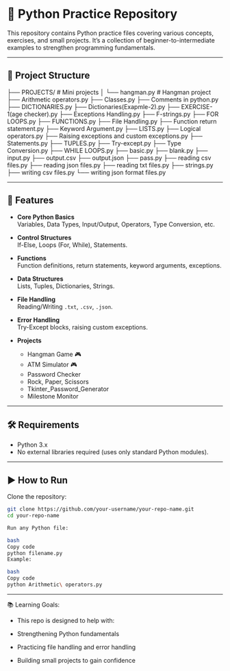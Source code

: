 # 🐍 Python Practice Repository

This repository contains Python practice files covering various concepts, exercises, and small projects. It’s a collection of beginner-to-intermediate examples to strengthen programming fundamentals.

---

## 📂 Project Structure

├── PROJECTS/ # Mini projects
│ └── hangman.py # Hangman project
├── Arithmetic operators.py
├── Classes.py
├── Comments in python.py
├── DICTIONARIES.py
├── Dictionaries(Exapmle-2).py
├── EXERCISE-1(age checker).py
├── Exceptions Handling.py
├── F-strings.py
├── FOR LOOPS.py
├── FUNCTIONS.py
├── File Handling.py
├── Function return statement.py
├── Keyword Argument.py
├── LISTS.py
├── Logical operators.py
├── Raising exceptions and custom exceptions.py
├── Statements.py
├── TUPLES.py
├── Try-except.py
├── Type Conversion.py
├── WHILE LOOPS.py
├── basic.py
├── blank.py
├── input.py
├── output.csv
├── output.json
├── pass.py
├── reading csv files.py
├── reading json files.py
├── reading txt files.py
├── strings.py
├── writing csv files.py
└── writing json format files.py

---

## 🚀 Features

- **Core Python Basics**  
  Variables, Data Types, Input/Output, Operators, Type Conversion, etc.

- **Control Structures**  
  If-Else, Loops (For, While), Statements.

- **Functions**  
  Function definitions, return statements, keyword arguments, exceptions.

- **Data Structures**  
  Lists, Tuples, Dictionaries, Strings.

- **File Handling**  
  Reading/Writing `.txt`, `.csv`, `.json`.

- **Error Handling**  
  Try-Except blocks, raising custom exceptions.

- **Projects**  
  - Hangman Game 🎮
  - ATM Simulator 🎮
  - Password Checker 
  - Rock, Paper, Scissors
  - Tkinter_Password_Generator
  - Milestone Monitor

---

## 🛠️ Requirements

- Python 3.x  
- No external libraries required (uses only standard Python modules).

---

## ▶️ How to Run

Clone the repository:

```bash
git clone https://github.com/your-username/your-repo-name.git
cd your-repo-name

Run any Python file:

bash
Copy code
python filename.py
Example:

bash
Copy code
python Arithmetic\ operators.py

```

---

📚 Learning Goals:


  - This repo is designed to help with:

  - Strengthening Python fundamentals

  - Practicing file handling and error handling

  - Building small projects to gain confidence
